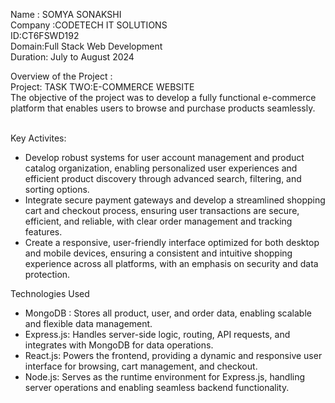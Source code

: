 Name : SOMYA SONAKSHI
<br/>
Company :CODETECH IT SOLUTIONS
<br/>
ID:CT6FSWD192
<br/>
Domain:Full Stack Web Development
<br/>
Duration: July to August 2024
<br/>

Overview of the Project :
<br/>
Project: TASK TWO:E-COMMERCE WEBSITE
<br/>
The objective of the project was to develop a fully functional e-commerce platform that enables users to browse and purchase products seamlessly. 

<br/>
Key Activites: 

* Develop robust systems for user account management and product catalog organization, enabling personalized user experiences and efficient product discovery through advanced search, filtering, and sorting options.
* Integrate secure payment gateways and develop a streamlined shopping cart and checkout process, ensuring user transactions are secure, efficient, and reliable, with clear order management and tracking features.
* Create a responsive, user-friendly interface optimized for both desktop and mobile devices, ensuring a consistent and intuitive shopping experience across all platforms, with an emphasis on security and data protection.

Technologies Used 
* MongoDB : Stores all product, user, and order data, enabling scalable and flexible data management.
* Express.js: Handles server-side logic, routing, API requests, and integrates with MongoDB for data operations.
* React.js: Powers the frontend, providing a dynamic and responsive user interface for browsing, cart management, and checkout.
* Node.js: Serves as the runtime environment for Express.js, handling server operations and enabling seamless backend functionality.

  
